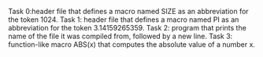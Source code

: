 Task 0:header file that defines a macro named SIZE as an abbreviation for the token 1024.
Task 1: header file that defines a macro named PI as an abbreviation for the token 3.14159265359.
Task 2:  program that prints the name of the file it was compiled from, followed by a new line.
Task 3: function-like macro ABS(x) that computes the absolute value of a number x.
